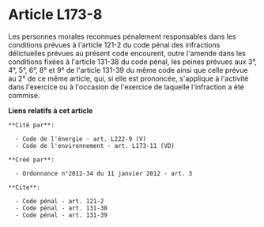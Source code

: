 # Article L173-8

Les personnes morales reconnues pénalement responsables dans les conditions prévues à l'article 121-2 du code pénal des
infractions délictuelles prévues au présent code encourent, outre l'amende dans les conditions fixées à l'article 131-38 du
code pénal, les peines prévues aux 3°, 4°, 5°, 6°, 8° et 9° de l'article 131-39 du même code ainsi que celle prévue au 2° de
ce même article, qui, si elle est prononcée, s'applique à l'activité dans l'exercice ou à l'occasion de l'exercice de
laquelle l'infraction a été commise.

**Liens relatifs à cet article**

	**Cité par**:

	  - Code de l'énergie - art. L222-9 (V)
	  - Code de l'environnement - art. L173-11 (VD)

	**Créé par**:

	  - Ordonnance n°2012-34 du 11 janvier 2012 - art. 3

	**Cite**:

	  - Code pénal - art. 121-2
	  - Code pénal - art. 131-38
	  - Code pénal - art. 131-39
